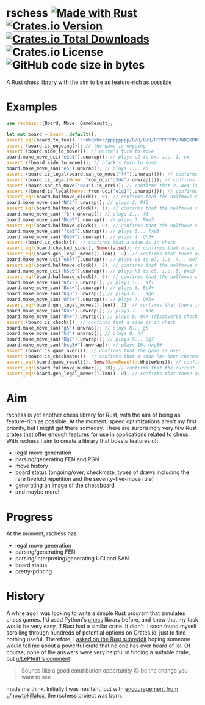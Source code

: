 # rschess [![Made with Rust](https://img.shields.io/badge/made_with-rust-blue?&logo=rust)](https://rust-lang.org) [![Crates.io Version](https://img.shields.io/crates/v/rschess?logo=rust)](https://crates.io/crates/rschess) [![Crates.io Total Downloads](https://img.shields.io/crates/d/rschess?logo=rust&link=https%3A%2F%2Fcrates.io%2Fcrates%2Frschess)](https://crates.io/crates/rschess) ![Crates.io License](https://img.shields.io/crates/l/rschess) ![GitHub code size in bytes](https://img.shields.io/github/languages/code-size/Python3-8/rschess)
A Rust chess library with the aim to be as feature-rich as possible

 # Examples
 ```rs
use rschess::{Board, Move, GameResult};

let mut board = Board::default();
assert_eq!(board.to_fen(), "rnbqkbnr/pppppppp/8/8/8/8/PPPPPPPP/RNBQKBNR w KQkq - 0 1");
assert!(board.is_ongoing()); // the game is ongoing
assert!(board.side_to_move()); // white's turn to move
board.make_move_uci("e2e4").unwrap(); // plays e2 to e4, i.e. 1. e4
assert!(!board.side_to_move()); // black's turn to move
board.make_move_san("e5").unwrap(); // plays 1... e5
assert!(board.is_legal(board.san_to_move("f4").unwrap())); // confirms that 2. f4 is legal
assert!(board.is_legal(Move::from_uci("d2d4").unwrap())); // confirms that d2 to d4, i.e. 2. d4 is legal
assert!(board.san_to_move("Ne4").is_err()); // confirms that 2. Ne4 is invalid in this position
assert!(!board.is_legal(Move::from_uci("e1g1").unwrap())); // confirms that e1 to g1, i.e. 2. O-O is invalid
assert_eq!(board.halfmove_clock(), 0); // confirms that the halfmove clock has been reset (since the last move was a pawn move)
board.make_move_san("Nf3").unwrap(); // plays 2. Nf3
assert_eq!(board.halfmove_clock(), 1); // confirms that the halfmove clock has incremented (since 2. Nf3 was not a pawn push or capture)
board.make_move_san("f6").unwrap(); // plays 2... f6
board.make_move_san("Nxe5").unwrap(); // plays 3. Nxe5
assert_eq!(board.halfmove_clock(), 0); // confirms that the halfmove clock has been reset (since the last move was a capture)
board.make_move_san("fxe5").unwrap(); // plays 3... fxe5
board.make_move_san("Qh5+").unwrap(); // plays 4. Qh5+
assert!(board.is_check()); // confirms that a side is in check
assert_eq!(board.checked_side(), Some(false)); // confirms that black is the side in check
assert_eq!(board.gen_legal_moves().len(), 2); // confirms that there are only two legal moves (4... g6 and 4... Ke7)
board.make_move_uci("e8e7").unwrap(); // plays e8 to e7, i.e. 4... Ke7
assert_eq!(board.halfmove_clock(), 2); // confirms that the halfmove clock has incremented twice (since two halfmoves have been played without a pawn push or capture)
board.make_move_uci("h5e5").unwrap(); // plays h5 to e5, i.e. 5. Qxe5+
assert_eq!(board.halfmove_clock(), 0); // confirms that the halfmove clock has been reset (since the last move was a capture)
board.make_move_san("Kf7").unwrap(); // plays 5... Kf7
board.make_move_san("Bc4+").unwrap(); // plays 6. Bc4+
board.make_move_san("Kg6").unwrap(); // plays 6... Kg6
board.make_move_san("Qf5+").unwrap(); // plays 7. Qf5+
assert_eq!(board.gen_legal_moves().len(), 1); // confirms that there is only one legal move
board.make_move_san("Kh6").unwrap(); // plays 7... Kh6
board.make_move_san("d4+").unwrap(); // plays 8. d4+ (discovered check by the bishop on c1)
assert!(board.is_check()); // confirms that a side is in check
board.make_move_san("g5").unwrap(); // plays 8... g5
board.make_move_san("h4").unwrap(); // plays 9. h4
board.make_move_san("Bg7").unwrap(); // plays 9... Bg7
board.make_move_san("hxg5#").unwrap(); // plays 10. hxg5#
assert!(board.is_game_over()); // confirms that the game is over
assert!(board.is_checkmate()); // confirms that a side has been checkmated
assert_eq!(board.game_result(), Some(GameResult::WhiteWins)); // confirms that white has won
assert_eq!(board.fullmove_number(), 10); // confirms that the current fullmove number is 10
assert_eq!(board.gen_legal_moves().len(), 0); // confirms that there are no legal moves because the game is over
```

# Aim
rschess is yet another chess library for Rust, with the aim of being as feature-rich as possible. At the moment, speed optimizations aren't my first priority, but I might get there someday. There are surprisingly very few Rust crates that offer enough features for use in applications related to chess. With rschess I aim to create a library that boasts features of:
* legal move generation
* parsing/generating FEN and PGN
* move history
* board status (ongoing/over, checkmate, types of draws including the rare fivefold repetition and the seventy-five-move rule)
* generating an image of the chessboard
* and maybe more!

# Progress
At the moment, rschess has:
* legal move generation
* parsing/generating FEN
* parsing/interpreting/generating UCI and SAN
* board status
* pretty-printing

# History
A while ago I was looking to write a simple Rust program that simulates chess games. I'd used Python's [chess](https://pypi.org/project/chess) library before, and knew that my task would be very easy, if Rust had a similar crate. It didn't. I soon found myself scrolling through hundreds of potential options on Crates.io, just to find nothing useful. Therefore, I [asked on the Rust subreddit](https://www.reddit.com/r/rust/comments/1d0f6ou/is_there_a_good_chess_library_for_rust/?utm_source=share&utm_medium=web3x&utm_name=web3xcss&utm_term=1&utm_content=share_button) hoping someone would tell me about a powerful crate that no one has ever heard of lol. Of course, none of the answers were very helpful in finding a suitable crate, but [u/LePfeiff's comment](https://www.reddit.com/r/rust/comments/1d0f6ou/comment/l5mr1qg/?utm_source=share&utm_medium=web3x&utm_name=web3xcss&utm_term=1&utm_content=share_button)
> Sounds like a good contribution opportunity 😉 be the change you want to see

made me think. Initially I was hesitant, but with [encouragement from u/howtokillafox](https://www.reddit.com/r/rust/comments/1d0f6ou/comment/l5mzdw8/?utm_source=share&utm_medium=web3x&utm_name=web3xcss&utm_term=1&utm_content=share_button), the rschess project was born.
